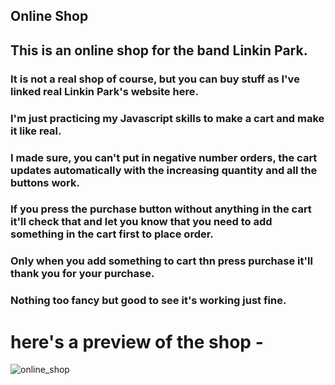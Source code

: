 ## Online Shop

## This is an online shop for the band Linkin Park. <br>
### It is not a real shop of course, but you can buy stuff as I've linked real Linkin Park's website here. <br>
### I'm just practicing my Javascript skills to make a cart and make it like real. <br>
### I made sure, you can't put in negative number orders, the cart updates automatically with the increasing quantity and all the buttons work.
### If you press the purchase button without anything in the cart it'll check that and let you know that you need to add something in the cart first to place order.
### Only when you add something to cart thn press purchase it'll thank you for your purchase.
### Nothing too fancy but good to see it's working just fine.

# here's a preview of the shop - 
![online_shop](https://user-images.githubusercontent.com/86738490/154107516-c55c8f9e-e29f-4029-b4a5-76ce2a0f42d2.png)
